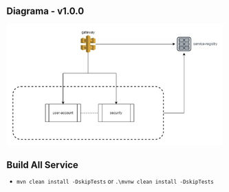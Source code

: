 ## Diagrama - v1.0.0
![](docs/arch-blog-api.jpg)

## Build All Service
- `mvn clean install -DskipTests` or `.\mvnw clean install -DskipTests`